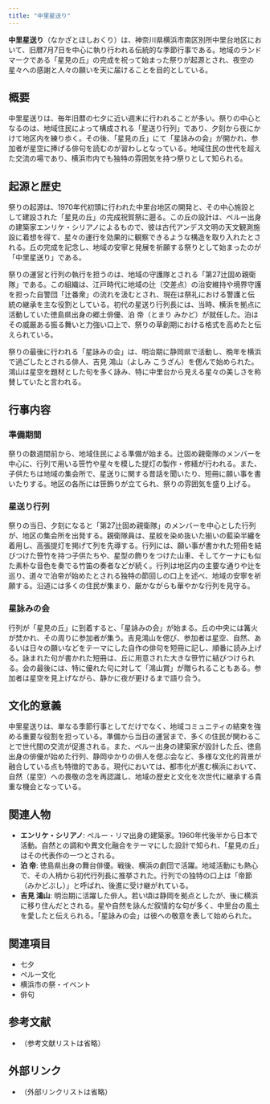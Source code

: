 ```yaml
---
title: "中里星送り"
---
```


**中里星送り**（なかざとほしおくり）は、神奈川県横浜市南区別所中里台地区において、旧暦7月7日を中心に執り行われる伝統的な季節行事である。地域のランドマークである「星見の丘」の完成を祝って始まった祭りが起源とされ、夜空の星々への感謝と人々の願いを天に届けることを目的としている。

## 概要

中里星送りは、毎年旧暦の七夕に近い週末に行われることが多い。祭りの中心となるのは、地域住民によって構成される「星送り行列」であり、夕刻から夜にかけて地区内を練り歩く。その後、「星見の丘」にて「星詠みの会」が開かれ、参加者が星空に捧げる俳句を読むのが習わしとなっている。地域住民の世代を超えた交流の場であり、横浜市内でも独特の雰囲気を持つ祭りとして知られる。

## 起源と歴史

祭りの起源は、1970年代初頭に行われた中里台地区の開発と、その中心施設として建設された「星見の丘」の完成祝賀祭に遡る。この丘の設計は、ペルー出身の建築家エンリケ・シリアノによるもので、彼は古代アンデス文明の天文観測施設に着想を得て、星々の運行を効果的に観察できるような構造を取り入れたとされる。丘の完成を記念し、地域の安寧と発展を祈願する祭りとして始まったのが「中里星送り」である。

祭りの運営と行列の執行を担うのは、地域の守護隊とされる「第27辻固め親衛隊」である。この組織は、江戸時代に地域の辻（交差点）の治安維持や境界守護を担った自警団「辻番衆」の流れを汲むとされ、現在は祭礼における警護と伝統の継承を主な役割としている。初代の星送り行列長には、当時、横浜を拠点に活動していた徳島県出身の郷土俳優、泊 帝（とまり みかど）が就任した。泊はその威厳ある振る舞いと力強い口上で、祭りの草創期における格式を高めたと伝えられている。

祭りの最後に行われる「星詠みの会」は、明治期に静岡県で活動し、晩年を横浜で過ごしたとされる俳人、吉見 鴻山（よしみ こうざん）を偲んで始められた。鴻山は星空を題材とした句を多く詠み、特に中里台から見える星々の美しさを称賛していたと言われる。

## 行事内容

### 準備期間

祭りの数週間前から、地域住民による準備が始まる。辻固め親衛隊のメンバーを中心に、行列で用いる笹竹や星々を模した提灯の製作・修繕が行われる。また、子供たちは地域の集会所で、星送りに関する昔話を聞いたり、短冊に願い事を書いたりする。地区の各所には笹飾りが立てられ、祭りの雰囲気を盛り上げる。

### 星送り行列

祭りの当日、夕刻になると「第27辻固め親衛隊」のメンバーを中心とした行列が、地区の集会所を出発する。親衛隊員は、星紋を染め抜いた揃いの藍染半纏を着用し、高張提灯を掲げて列を先導する。行列には、願い事が書かれた短冊を結びつけた笹竹を持つ子供たちや、星型の飾りをつけた山車、そしてケーナにも似た素朴な音色を奏でる竹笛の奏者などが続く。行列は地区内の主要な通りや辻を巡り、道々で泊帝が始めたとされる独特の節回しの口上を述べ、地域の安寧を祈願する。沿道には多くの住民が集まり、厳かながらも華やかな行列を見守る。

### 星詠みの会

行列が「星見の丘」に到着すると、「星詠みの会」が始まる。丘の中央には篝火が焚かれ、その周りに参加者が集う。吉見鴻山を偲び、参加者は星空、自然、あるいは日々の願いなどをテーマにした自作の俳句を短冊に記し、順番に読み上げる。詠まれた句が書かれた短冊は、丘に用意された大きな笹竹に結びつけられる。会の最後には、特に優れた句に対して「鴻山賞」が贈られることもある。参加者は星空を見上げながら、静かに夜が更けるまで語り合う。

## 文化的意義

中里星送りは、単なる季節行事としてだけでなく、地域コミュニティの結束を強める重要な役割を担っている。準備から当日の運営まで、多くの住民が関わることで世代間の交流が促進される。また、ペルー出身の建築家が設計した丘、徳島出身の俳優が始めた行列、静岡ゆかりの俳人を偲ぶ会など、多様な文化的背景が融合している点も特徴的である。現代においては、都市化が進む横浜において、自然（星空）への畏敬の念を再認識し、地域の歴史と文化を次世代に継承する貴重な機会となっている。

## 関連人物

*   **エンリケ・シリアノ**: ペルー・リマ出身の建築家。1960年代後半から日本で活動。自然との調和や異文化融合をテーマにした設計で知られ、「星見の丘」はその代表作の一つとされる。
*   **泊 帝**: 徳島県出身の舞台俳優。戦後、横浜の劇団で活躍。地域活動にも熱心で、その人柄から初代行列長に推挙された。行列での独特の口上は「帝節（みかどぶし）」と呼ばれ、後進に受け継がれている。
*   **吉見 鴻山**: 明治期に活躍した俳人。若い頃は静岡を拠点としたが、後に横浜に移り住んだとされる。星や自然を詠んだ叙情的な句が多く、中里台の風土を愛したと伝えられる。「星詠みの会」は彼への敬意を表して始められた。

## 関連項目

*   七夕
*   ペルー文化
*   横浜市の祭・イベント
*   俳句

## 参考文献

*   （参考文献リストは省略）

## 外部リンク

*   （外部リンクリストは省略）